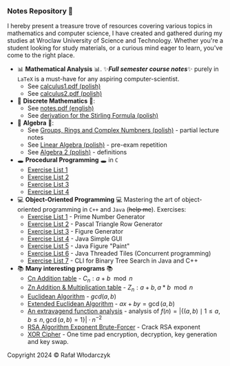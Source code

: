 ### Notes Repository 🚀
I hereby present a treasure trove of resources covering various topics in mathematics and computer science, I have created and gathered during my studies at Wroclaw University of Science and Technology. Whether you're a student looking for study materials, or a curious mind eager to learn, you've come to the right place.

- 📊 **Mathematical Analysis** 📊. ✨***Full semester course notes***✨ purely in `LaTeX` is a must-have for any aspiring computer-scientist. 
    - See [calculus1.pdf (polish)](https://github.com/Rafisto/uni/raw/master/analiza1/calculus.pdf)
    - See [calculus2.pdf (polish)](https://github.com/Rafisto/uni/raw/master/analiza2/calculus2.pdf)
- 🥶 **Discrete Mathematics** 🥶:
    - See [notes.pdf (english)](https://github.com/Rafisto/uni/blob/master/dyskretna/notes.pdf)
    - See [derivation for the Stirling Formula (polish)](https://github.com/Rafisto/uni/blob/master/dyskretna/wzor-stirlinga.pdf)
- 🤔 **Algebra** 🤔:
    - See [Groups, Rings and Complex Numbners (polish)](https://github.com/Rafisto/uni/blob/master/algebra/wyklad.pdf) - partial lecture notes
    - See [Linear Algebra (polish)](https://github.com/Rafisto/uni/blob/master/algebra/kolokwium-2-tematy.md) - pre-exam repetition
    - See [Algebra 2 (polish)](https://github.com/Rafisto/uni/blob/master/algebra2/notes.md) - definitions
- 🕳 **Procedural Programming** 🕳 in `C`
    - [Exercise List 1](https://github.com/Rafisto/uni/tree/master/wip/lab1/)
    - [Exercise List 2](https://github.com/Rafisto/uni/tree/master/wip/lab2/)
    - [Exercise List 3](https://github.com/Rafisto/uni/tree/master/wip/lab3/)
    - [Exercise List 4](https://github.com/Rafisto/uni/tree/master/wip/lab4/)
- 💻 **Object-Oriented Programming** 💻
    Mastering the art of object-oriented programming in `C++` and `Java` (~~help me~~). Exercises:
    - [Exercise List 1](https://github.com/Rafisto/uni/tree/master/oop/lab1/) - Prime Number Generator
    - [Exercise List 2](https://github.com/Rafisto/uni/tree/master/oop/lab2/) - Pascal Triangle Row Generator
    - [Exercise List 3](https://github.com/Rafisto/uni/tree/master/oop/lab3/) - Figure Generator
    - [Exercise List 4](https://github.com/Rafisto/uni/tree/master/oop/lab4/) - Java Simple GUI
    - [Exercise List 5](https://github.com/Rafisto/uni/tree/master/oop/lab5/) - Java Figure "Paint"
    - [Exercise List 6](https://github.com/Rafisto/uni/tree/master/oop/lab6/) - Java Threaded Tiles (Concurrent programming)
    - [Exercise List 7](https://github.com/Rafisto/uni/tree/master/oop/lab7/) - CLI for Binary Tree Search in Java and C++ 
- 📚 **Many interesting programs** 📚
    - [Cn Addition table](https://github.com/Rafisto/uni/blob/master/algebra/programy/zadanie24-c.py) - $C_n: a + b \mod n$
    - [Zn Addition & Multiplication table](https://github.com/Rafisto/uni/blob/master/algebra/programy/zadanie24.py) - $Z_n: a + b, a * b \mod n$
    - [Euclidean Algorithm](https://github.com/Rafisto/uni/blob/master/algebra/programy/zadanie39.py) - $gcd(a, b)$
    - [Extended Euclidean Algorithm](https://github.com/Rafisto/uni/blob/master/algebra/programy/zadanie40.py) - $ax + by = \gcd(a, b)$
    - [An extravagend function analysis](https://github.com/Rafisto/uni/blob/master/algebra/programy/zadanie49.py) - analysis of $f(n)=\left|\{(a,b) \mid 1 \leq a,b \leq n, \gcd(a,b)=1\}\right| \cdot n^{-2}$
    - [RSA Algorithm Exponent Brute-Forcer](https://github.com/Rafisto/uni/blob/master/algebra2/programs/rsa34.py) - Crack RSA exponent
    - [XOR Cipher](https://github.com/Rafisto/uni/blob/master/logika/programy/xorcipher.py) - One time pad encryption, decryption, key generation and key swap.

Copyright 2024 © Rafał Włodarczyk
